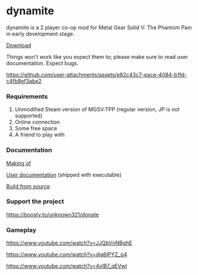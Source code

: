 dynamite
===

dynamite is a 2 player co-op mod for Metal Gear Solid V: The Phantom Pain in early development stage.

[Download](https://github.com/unknown321/dynamite/releases/latest)

Things won't work like you expect them to; please make sure to read user documentation. Expect bugs.

https://github.com/user-attachments/assets/e82c43c7-eace-4084-b1fd-c4fb8ef3abe2

### Requirements

1. Unmodified Steam version of MGSV:TPP (regular version, JP is not supported)
2. Online connection
3. Some free space
4. A friend to play with

### Documentation

[Making of](./docs/MAKING_OF.md)

[User documentation](./webui/docs/docs.md) (shipped with executable)

[Build from source](./docs/BUILD.md)

### Support the project

https://boosty.to/unknown321/donate

### Gameplay

https://www.youtube.com/watch?v=JJQbVnNBghE

https://www.youtube.com/watch?v=dja6IPYZ_p4

https://www.youtube.com/watch?v=4xIB7_qEVwI